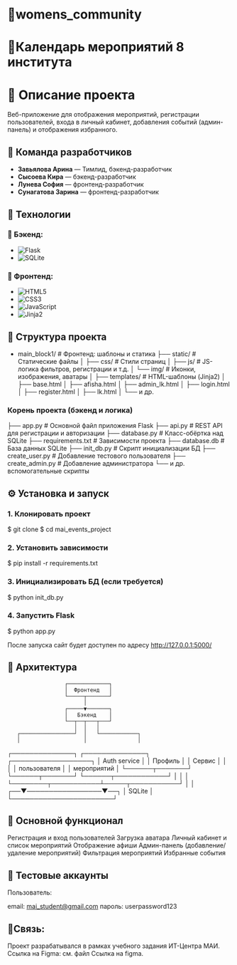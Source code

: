 # 💫womens_community

# 📅Календарь мероприятий 8 института

# 📌 Описание проекта
Веб-приложение для отображения мероприятий, регистрации пользователей, входа в личный кабинет, добавления событий (админ-панель) и отображения избранного.

## 👥 Команда разработчиков
- **Завьялова Арина** — Тимлид, бэкенд-разработчик
- **Сысоева Кира** — бэкенд-разработчик
- **Лунева София** — фронтенд-разработчик
- **Сунагатова Зарина** — фронтенд-разработчик

## 🚀 Технологии
### 🔧 Бэкенд:
- ![Flask](https://img.shields.io/badge/-Flask%203.0-000000?style=flat-square&logo=flask&logoColor=white)
- ![SQLite](https://img.shields.io/badge/-SQLite-003B57?style=flat-square&logo=sqlite&logoColor=white)
### 🎨 Фронтенд:
- ![HTML5](https://img.shields.io/badge/-HTML5-E34F26?style=flat-square&logo=html5&logoColor=white)
- ![CSS3](https://img.shields.io/badge/-CSS3-1572B6?style=flat-square&logo=css3&logoColor=white)
- ![JavaScript](https://img.shields.io/badge/-JavaScript%20(Vanilla)-F7DF1E?style=flat-square&logo=javascript&logoColor=black)
- ![Jinja2](https://img.shields.io/badge/-Jinja2-B41717?style=flat-square&logo=jinja&logoColor=white)

## 📁 Структура проекта

- main_block1/              # Фронтенд: шаблоны и статика
├── static/               # Статические файлы
│   ├── css/              # Стили страниц
│   ├── js/               # JS-логика фильтров, регистрации и т.д.
│   └── img/              # Иконки, изображения, аватары
│
├── templates/           # HTML-шаблоны (Jinja2)
│   ├── base.html
│   ├── afisha.html
│   ├── admin_lk.html
│   ├── login.html
│   ├── register.html
│   ├── lk.html
│   └── и др.

### Корень проекта (бэкенд и логика)
├── app.py                # Основной файл приложения Flask
├── api.py                # REST API для регистрации и авторизации
├── database.py           # Класс-обёртка над SQLite
├── requirements.txt      # Зависимости проекта
├── database.db           # База данных SQLite
├── init_db.py            # Скрипт инициализации БД
├── create_user.py        # Добавление тестового пользователя
├── create_admin.py       # Добавление администратора
└── и др. вспомогательные скрипты

## ⚙️ Установка и запуск

### 1. Клонировать проект
$ git clone <repo-url>
$ cd mai_events_project

### 2. Установить зависимости
$ pip install -r requirements.txt

### 3. Инициализировать БД (если требуется)
$ python init_db.py

### 4. Запустить Flask
$ python app.py

После запуска сайт будет доступен по адресу http://127.0.0.1:5000/

## 🧩 Архитектура

                      ┌─────────────┐
                      │  Фронтенд   │
                      └─────┬───────┘
                            │
                      ┌─────▼───────┐
                      │   Бэкенд    │
                      └──┬──┬───┬───┘
                         │  │   │
       ┌─────────────────┘  │   └────────────┐
       │                    │                │
┌──────────────┐     ┌──────────────┐   ┌──────────────────┐
│ Auth service │     │ Профиль      │   │ Сервис           │
│              │     │ пользователя │   │ мероприятий      │
└──────┬───────┘     └──────┬───────┘   └──────┬────────────┘
       │                    │                 │
       └────────┬───────────┴─────┬───────────┘
                │                 │
             ┌──▼─────────────────▼──┐
             │       SQLite          │
             └───────────────────────┘

## 📌 Основной функционал
Регистрация и вход пользователей
Загрузка аватара
Личный кабинет и список мероприятий
Отображение афиши
Админ-панель (добавление/удаление мероприятий)
Фильтрация мероприятий
Избранные события

## 🧪 Тестовые аккаунты
Пользователь:

email: mai_student@gmail.com
пароль: userpassword123

## 📎Связь:
Проект разрабатывался в рамках учебного задания ИТ-Центра МАИ. Ссылка на Figma: см. файл Ссылка на figma.
